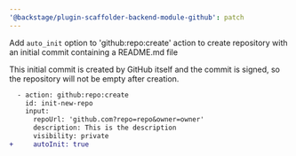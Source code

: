 ```yaml
---
'@backstage/plugin-scaffolder-backend-module-github': patch
---
```


Add `auto_init` option to 'github:repo:create' action to create repository with an initial commit containing a README.md file

This initial commit is created by GitHub itself and the commit is signed, so the repository will not be empty after creation.

```diff
  - action: github:repo:create
    id: init-new-repo
    input:
      repoUrl: 'github.com?repo=repo&owner=owner'
      description: This is the description
      visibility: private
+     autoInit: true

```
